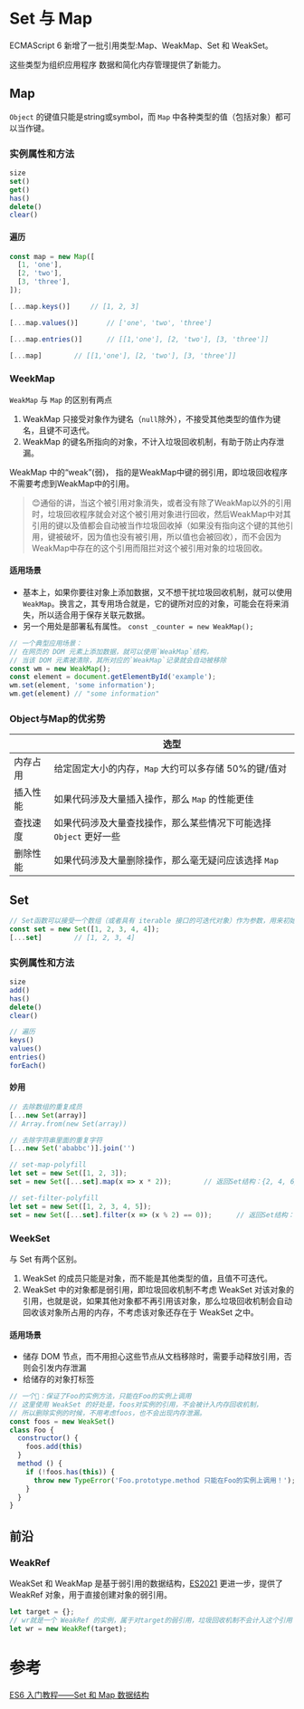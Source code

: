 # Set 与 Map

ECMAScript 6 新增了一批引用类型:Map、WeakMap、Set 和 WeakSet。

这些类型为组织应用程序 数据和简化内存管理提供了新能力。

## Map

`Object` 的键值只能是string或symbol，而 `Map` 中各种类型的值（包括对象）都可以当作键。

### 实例属性和方法

```js
size
set()
get()
has()
delete()
clear()
```

#### 遍历

```js
const map = new Map([
  [1, 'one'],
  [2, 'two'],
  [3, 'three'],
]);

[...map.keys()]		// [1, 2, 3]

[...map.values()]		// ['one', 'two', 'three']

[...map.entries()]		// [[1,'one'], [2, 'two'], [3, 'three']]

[...map]		// [[1,'one'], [2, 'two'], [3, 'three']]
```

### WeekMap

`WeakMap` 与 `Map` 的区别有两点

1. WeakMap 只接受对象作为键名（`null`除外），不接受其他类型的值作为键名，且键不可迭代。
2. WeakMap 的键名所指向的对象，不计入垃圾回收机制，有助于防止内存泄漏。

WeakMap 中的“weak”(弱)， 指的是WeakMap中键的弱引用，即垃圾回收程序不需要考虑到WeakMap中的引用。

> 😊通俗的讲，当这个被引用对象消失，或者没有除了WeakMap以外的引用时，垃圾回收程序就会对这个被引用对象进行回收，然后WeakMap中对其引用的键以及值都会自动被当作垃圾回收掉（如果没有指向这个键的其他引用，键被破坏，因为值也没有被引用，所以值也会被回收），而不会因为WeakMap中存在的这个引用而阻拦对这个被引用对象的垃圾回收。

#### 适用场景

- 基本上，如果你要往对象上添加数据，又不想干扰垃圾回收机制，就可以使用 `WeakMap`。换言之，其专用场合就是，它的键所对应的对象，可能会在将来消失，所以适合用于保存关联元数据。
- 另一个用处是部署私有属性。 `const _counter = new WeakMap();`

```js
// 一个典型应用场景：
// 在网页的 DOM 元素上添加数据，就可以使用`WeakMap`结构，
// 当该 DOM 元素被清除，其所对应的`WeakMap`记录就会自动被移除
const wm = new WeakMap();
const element = document.getElementById('example');
wm.set(element, 'some information');
wm.get(element) // "some information"
```

### Object与Map的优劣势

|          | 选型                                                         |
| -------- | ------------------------------------------------------------ |
| 内存占用 | 给定固定大小的内存，`Map` 大约可以多存储 50%的键/值对        |
| 插入性能 | 如果代码涉及大量插入操作，那么 `Map` 的性能更佳              |
| 查找速度 | 如果代码涉及大量查找操作，那么某些情况下可能选择 `Object` 更好一些 |
| 删除性能 | 如果代码涉及大量删除操作，那么毫无疑问应该选择 `Map`         |



## Set

```js
// Set函数可以接受一个数组（或者具有 iterable 接口的可迭代对象）作为参数，用来初始化
const set = new Set([1, 2, 3, 4, 4]);
[...set]		// [1, 2, 3, 4]
```

### 实例属性和方法

```js
size
add()
has()
delete()
clear()
```

```js
// 遍历
keys()
values()
entries()
forEach()
```

#### 妙用

```js
// 去除数组的重复成员
[...new Set(array)]
// Array.from(new Set(array))

// 去除字符串里面的重复字符
[...new Set('ababbc')].join('')
```

```js
// set-map-polyfill
let set = new Set([1, 2, 3]);
set = new Set([...set].map(x => x * 2));		// 返回Set结构：{2, 4, 6}

// set-filter-polyfill
let set = new Set([1, 2, 3, 4, 5]);
set = new Set([...set].filter(x => (x % 2) == 0));		// 返回Set结构：{2, 4}
```

### WeekSet

与 Set 有两个区别。

1. WeakSet 的成员只能是对象，而不能是其他类型的值，且值不可迭代。
2. WeakSet 中的对象都是弱引用，即垃圾回收机制不考虑 WeakSet 对该对象的引用，也就是说，如果其他对象都不再引用该对象，那么垃圾回收机制会自动回收该对象所占用的内存，不考虑该对象还存在于 WeakSet 之中。

#### 适用场景

- 储存 DOM 节点，而不用担心这些节点从文档移除时，需要手动释放引用，否则会引发内存泄漏
- 给储存的对象打标签

```js
// 一个🌰：保证了Foo的实例方法，只能在Foo的实例上调用
// 这里使用 WeakSet 的好处是，foos对实例的引用，不会被计入内存回收机制，
// 所以删除实例的时候，不用考虑foos，也不会出现内存泄漏。
const foos = new WeakSet()
class Foo {
  constructor() {
    foos.add(this)
  }
  method () {
    if (!foos.has(this)) {
      throw new TypeError('Foo.prototype.method 只能在Foo的实例上调用！');
    }
  }
}
```



## 前沿

### WeakRef 

WeakSet 和 WeakMap 是基于弱引用的数据结构，[ES2021](https://github.com/tc39/proposal-weakrefs) 更进一步，提供了 WeakRef 对象，用于直接创建对象的弱引用。

```js
let target = {};
// wr就是一个 WeakRef 的实例，属于对target的弱引用，垃圾回收机制不会计入这个引用
let wr = new WeakRef(target);
```

# 

# 参考

[ES6 入门教程——Set 和 Map 数据结构](https://es6.ruanyifeng.com/#docs/set-map)